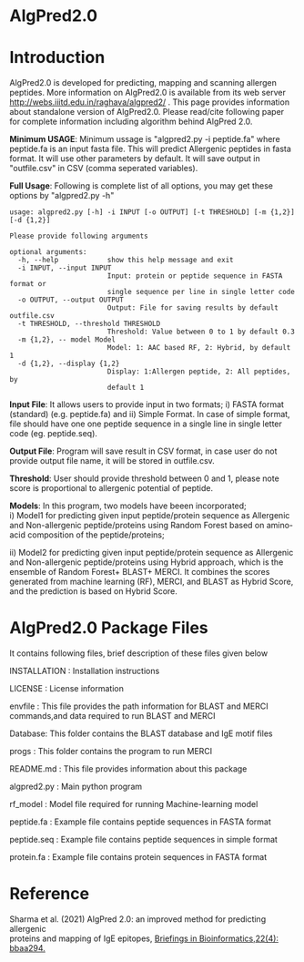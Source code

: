 # AlgPred2.0
# Introduction
AlgPred2.0 is developed for predicting, mapping and scanning allergen peptides. More information on AlgPred2.0 is available from its web server http://webs.iiitd.edu.in/raghava/algpred2/ . This page provides information about standalone version of AlgPred2.0. Please read/cite following paper for complete information including algorithm behind AlgPred 2.0.

**Minimum USAGE**: Minimum ussage is "algpred2.py -i peptide.fa" where peptide.fa is an input fasta file. 
This will predict Allergenic peptides in fasta format. It will use other parameters by default. It will save output in "outfile.csv" in CSV (comma seperated variables).

**Full Usage**: Following is complete list of all options, you may get these options by "algpred2.py -h" 

```
usage: algpred2.py [-h] -i INPUT [-o OUTPUT] [-t THRESHOLD] [-m {1,2}] [-d {1,2}]

Please provide following arguments

optional arguments:
  -h, --help            show this help message and exit
  -i INPUT, --input INPUT
                        Input: protein or peptide sequence in FASTA format or
                        single sequence per line in single letter code
  -o OUTPUT, --output OUTPUT
                        Output: File for saving results by default outfile.csv
  -t THRESHOLD, --threshold THRESHOLD
                        Threshold: Value between 0 to 1 by default 0.3
  -m {1,2}, -- model Model
                        Model: 1: AAC based RF, 2: Hybrid, by default 1
  -d {1,2}, --display {1,2}
                        Display: 1:Allergen peptide, 2: All peptides, by
                        default 1
```

**Input File**: It allows users to provide input in two formats; i) FASTA format (standard) (e.g. peptide.fa) and ii) Simple Format. In case of simple format, file should have one one peptide sequence in a single line in single letter code (eg. peptide.seq). 

**Output File**: Program will save result in CSV format, in case user do not provide output file name, it will be stored in outfile.csv.

**Threshold**: User should provide threshold between 0 and 1, please note score is proportional to allergenic potential of peptide.

**Models**: In this program, two models have beeen incorporated;  
  i) Model1 for predicting given input peptide/protein sequence as Allergenic and Non-allergenic peptide/proteins using Random Forest based on amino-acid composition of the peptide/proteins; 
   
   ii) Model2 for predicting given input peptide/protein sequence as Allergenic and Non-allergenic peptide/proteins using Hybrid approach, which is the ensemble of Random Forest+ BLAST+ MERCI. It combines the scores generated from machine learning (RF), MERCI, and BLAST as Hybrid Score, and the prediction is based on Hybrid Score.


AlgPred2.0 Package Files
=======================
It contains following files, brief description of these files given below

INSTALLATION  	: Installation instructions

LICENSE       	: License information

envfile : This file provides the path information for BLAST and MERCI commands,and data required to run BLAST and MERCI

Database: This folder contains the BLAST database and IgE motif files

progs : This folder contains the program to run MERCI

README.md     	: This file provides information about this package

algpred2.py 	: Main python program 

rf_model        : Model file required for running Machine-learning model

peptide.fa	: Example file contains peptide sequences in FASTA format

peptide.seq	: Example file contains peptide sequences in simple format

protein.fa	: Example file contains protein sequences in FASTA format 

# Reference
Sharma et al. (2021) AlgPred 2.0: an improved method for predicting allergenic<br> proteins and mapping of IgE epitopes, <a href="https://academic.oup.com/bib/advance-article-abstract/doi/10.1093/bib/bbaa294/5985292?fbclid=IwAR1Q-60U7U7Kkzhmb7e-J4_641Y7KiH2fSaOq4bdnaRLxmyoe-rr8J1htjA">Briefings in Bioinformatics,22(4): bbaa294.</a> 

